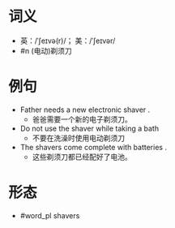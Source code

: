 # 词义
- 英：/ˈʃeɪvə(r)/； 美：/ˈʃeɪvər/
- #n (电动)剃须刀
# 例句
- Father needs a new electronic shaver .
	- 爸爸需要一个新的电子剃须刀。
- Do not use the shaver while taking a bath
	- 不要在洗澡时使用电动剃须刀
- The shavers come complete with batteries .
	- 这些剃须刀都已经配好了电池。
# 形态
- #word_pl shavers
